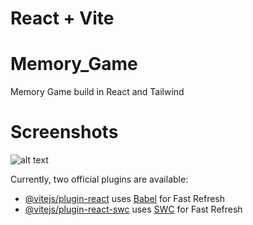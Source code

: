 # React + Vite
# Memory_Game
Memory Game build in React and Tailwind
# Screenshots

![alt text]([assets/images/README_img.png](https://github.com/Prakshep0308/React-game/blob/9198e7faad271e3defbe12ae3d9b0d4b6b12a4d1/public/Screenshot%202024-12-23%20230821.png))


Currently, two official plugins are available:

- [@vitejs/plugin-react](https://github.com/vitejs/vite-plugin-react/blob/main/packages/plugin-react/README.md) uses [Babel](https://babeljs.io/) for Fast Refresh
- [@vitejs/plugin-react-swc](https://github.com/vitejs/vite-plugin-react-swc) uses [SWC](https://swc.rs/) for Fast Refresh
